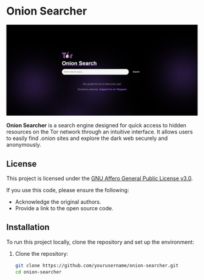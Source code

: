 # Onion Searcher

![Preview](https://github.com/Cloudveerge/Onion-Searcher/blob/main/Preview/Preview.png)

**Onion Searcher** is a search engine designed for quick access to hidden resources on the Tor network through an intuitive interface. It allows users to easily find .onion sites and explore the dark web securely and anonymously.

## License

This project is licensed under the [GNU Affero General Public License v3.0](https://www.gnu.org/licenses/agpl-3.0.html).

If you use this code, please ensure the following:
- Acknowledge the original authors.
- Provide a link to the open source code.

## Installation

To run this project locally, clone the repository and set up the environment:

1. Clone the repository:
   ```bash
   git clone https://github.com/yourusername/onion-searcher.git
   cd onion-searcher
